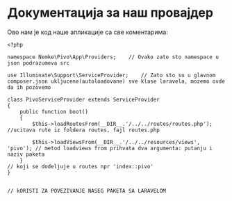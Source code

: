 # Документација за наш провајдер

Ово нам је код наше апликације са све коментарима:

<!-- language: lang-php -->

    <?php

    namespace Nemke\Pivo\App\Providers;    // Ovako zato sto namespace u json podrazumeva src 

    use Illuminate\Support\ServiceProvider;    // Zato sto su u glavnom composer.json ukljucene(autoloadovane) sve klase laravela, mozemo ovde da ih pozovemo

    class PivoServiceProvider extends ServiceProvider  
    {
        public function boot()
        {
            $this->loadRoutesFrom(__DIR__.'/../../routes/routes.php');  //ucitava rute iz foldera routes, fajl routes.php

            $this->loadViewsFrom(__DIR__.'/../../resources/views', 'pivo'); // metod loadviews from prihvata dva argumenta: putanju i naziv paketa 
        }                                                                    // koji se dodeljuje u routes npr 'index::pivo'
    }


    // kORISTI ZA POVEZIVANJE NASEG PAKETA SA LARAVELOM